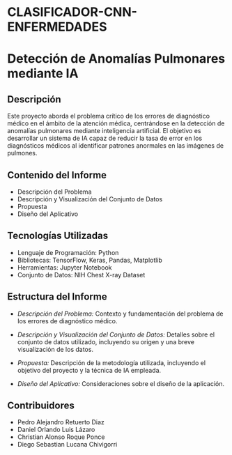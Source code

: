 # CLASIFICADOR-CNN-ENFERMEDADES

# Detección de Anomalías Pulmonares mediante IA

## Descripción
Este proyecto aborda el problema crítico de los errores de diagnóstico médico en el ámbito de la atención médica, centrándose en la detección de anomalías pulmonares mediante inteligencia artificial. El objetivo es desarrollar un sistema de IA capaz de reducir la tasa de error en los diagnósticos médicos al identificar patrones anormales en las imágenes de pulmones.

## Contenido del Informe
- Descripción del Problema
- Descripción y Visualización del Conjunto de Datos
- Propuesta
- Diseño del Aplicativo

## Tecnologías Utilizadas
- Lenguaje de Programación: Python
- Bibliotecas: TensorFlow, Keras, Pandas, Matplotlib
- Herramientas: Jupyter Notebook
- Conjunto de Datos: NIH Chest X-ray Dataset

## Estructura del Informe
- *Descripción del Problema:* Contexto y fundamentación del problema de los errores de diagnóstico médico.

- *Descripción y Visualización del Conjunto de Datos:* Detalles sobre el conjunto de datos utilizado, incluyendo su origen y una breve visualización de los datos.

- *Propuesta:* Descripción de la metodología utilizada, incluyendo el objetivo del proyecto y la técnica de IA empleada.

- *Diseño del Aplicativo:* Consideraciones sobre el diseño de la aplicación.

## Contribuidores
- Pedro Alejandro Retuerto Diaz 
- Daniel Orlando Luis Lázaro
- Christian Alonso Roque Ponce
- Diego Sebastian Lucana Chivigorri
